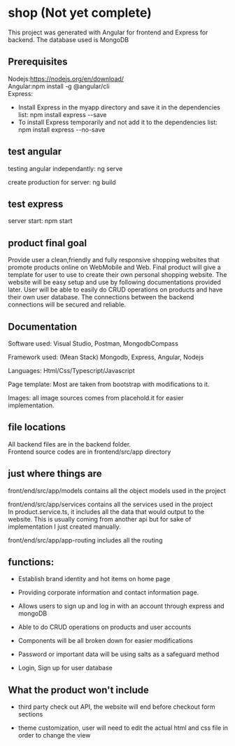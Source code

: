 # shop (Not yet complete)

This project was generated with Angular for frontend and Express for backend. The database used is MongoDB

## Prerequisites
Nodejs:https://nodejs.org/en/download/<br>
Angular:npm install -g @angular/cli<br>
Express:
- Install Express in the myapp directory and save it in the dependencies list: npm install express --save
- To install Express temporarily and not add it to the dependencies list: npm install express --no-save

## test angular

testing angular independantly: ng serve 

create production for server: ng build

## test express

server start: npm start

## product final goal

Provide user a clean,friendly and fully responsive shopping websites that promote products online on WebMobile and Web. Final product will give a template for user to use to create their own personal shopping website. The website will be easy setup and use by following documentations provided later. User will be able to easily do CRUD operations on products and have their own user database. The connections between the backend connections will be secured and reliable.

## Documentation
Software used: Visual Studio, Postman, MongodbCompass <br>

Framework used: (Mean Stack) Mongodb, Express, Angular, Nodejs

Languages: Html/Css/Typescript/Javascript

Page template: Most are taken from bootstrap with modifications to it.

Images: all image sources comes from placehold.it for easier implementation. 

## file locations
All backend files are in the backend folder.<br>
Frontend source codes are in frontend/src/app directory

## just where things are

front/end/src/app/models contains all the object models used in the project <br>

front/end/src/app/services contains all the services used in the project<br> 
In product.service.ts, it includes all the data that would output to the website. This is usually coming from another api but for sake of implementation I just created manually.<br> 

front/end/src/app/app-routing includes all the routing<br>


## functions:

- Establish brand identity and hot items on home page

- Providing corporate information and contact information page.

- Allows users to sign up and log in with an account through express and mongoDB

- Able to do CRUD operations on products and user accounts

- Components will be all broken down for easier modifications

- Password or important data will be using salts as a safeguard method

- Login, Sign up for user database

## What the product won't include

- third party check out API, the website will end before checkout form sections

- theme customization, user will need to edit the actual html and css file in order to change the view









